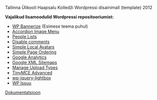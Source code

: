 Tallinna Ülikooli Haapsalu Kolledži Wordpressi disainimall (template) 2012

**Vajalikud lisamoodulid Wordpressi repositooriumist:**

  * [WP Bannerize](http://wordpress.org/extend/plugins/wp-bannerize/) (Esimese teema puhul)
  * [Accordion Image Menu](http://wordpress.org/extend/plugins/accordion-image-menu/)
  * [People Lists](http://wordpress.org/extend/plugins/people-lists/screenshots/)
  * [Disable comments](http://wordpress.org/extend/plugins/disable-comments/)
  * [Simple Local Avatars](http://wordpress.org/extend/plugins/simple-local-avatars/)
  * [Simple Page Ordering](http://wordpress.org/extend/plugins/simple-page-ordering)
  * [Google Analytics](http://wordpress.org/extend/plugins/googleanalytics/)
  * [Google XML Sitemaps](http://wordpress.org/extend/plugins/google-sitemap-generator/)
  * [Manage Upload Types](http://wordpress.org/extend/plugins/manage-upload-types/)
  * [TinyMCE Advanced](http://wordpress.org/extend/plugins/tinymce-advanced/)
  * [wp-jquery-lightbox](http://wordpress.org/extend/plugins/wp-jquery-lightbox/)
  * [WP Issuu](http://wordpress.org/extend/plugins/wp-issuu/)

[Dokumentatsioon](http://code.google.com/p/hk-wp-mall/w/list)